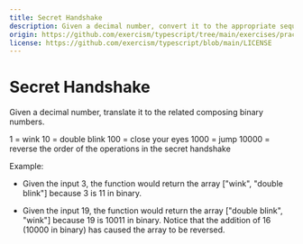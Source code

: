 ```yaml
---
title: Secret Handshake
description: Given a decimal number, convert it to the appropriate sequence of events for a secret handshake.
origin: https://github.com/exercism/typescript/tree/main/exercises/practice/secret-handshake
license: https://github.com/exercism/typescript/blob/main/LICENSE
---
```


# Secret Handshake

Given a decimal number, translate it to the related composing binary numbers.

1 = wink
10 = double blink
100 = close your eyes
1000 = jump
10000 = reverse the order of the operations in the secret handshake

Example:

- Given the input 3, the function would return the array ["wink", "double blink"] because 3 is 11 in binary.

- Given the input 19, the function would return the array ["double blink", "wink"] because 19 is 10011 in binary. Notice that the addition of 16 (10000 in binary) has caused the array to be reversed.
